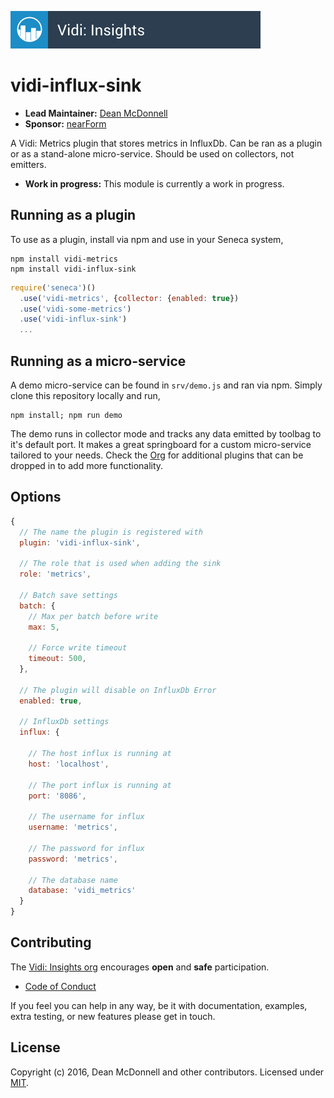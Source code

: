 ![Banner][]

# vidi-influx-sink

- __Lead Maintainer:__ [Dean McDonnell][Lead]
- __Sponsor:__ [nearForm][Sponsor]

A Vidi: Metrics plugin that stores metrics in InfluxDb. Can be ran as a plugin or as a
stand-alone micro-service. Should be used on collectors, not emitters.

- __Work in progress:__ This module is currently a work in progress.

## Running as a plugin
To use as a plugin, install via npm and use in your Seneca system,

```
npm install vidi-metrics
npm install vidi-influx-sink
```

```js
require('seneca')()
  .use('vidi-metrics', {collector: {enabled: true})
  .use('vidi-some-metrics')
  .use('vidi-influx-sink')
  ...
```

## Running as a micro-service
A demo micro-service can be found in `srv/demo.js` and ran via npm. Simply clone this repository
locally and run,

```
npm install; npm run demo
```

The demo runs in collector mode and tracks any data emitted by toolbag to it's default port. It makes a
great springboard for a custom micro-service tailored to your needs. Check the [Org][] for additional
plugins that can be dropped in to add more functionality.

## Options

```js
{
  // The name the plugin is registered with
  plugin: 'vidi-influx-sink',

  // The role that is used when adding the sink
  role: 'metrics',

  // Batch save settings
  batch: {
    // Max per batch before write
    max: 5,

    // Force write timeout
    timeout: 500,
  },

  // The plugin will disable on InfluxDb Error
  enabled: true,

  // InfluxDb settings
  influx: {

    // The host influx is running at
    host: 'localhost',

    // The port influx is running at
    port: '8086',

    // The username for influx
    username: 'metrics',

    // The password for influx
    password: 'metrics',

    // The database name
    database: 'vidi_metrics'
  }
}

```

## Contributing
The [Vidi: Insights org][Org] encourages __open__ and __safe__ participation.

- [Code of Conduct][CoC]

If you feel you can help in any way, be it with documentation, examples, extra testing, or new
features please get in touch.

## License
Copyright (c) 2016, Dean McDonnell and other contributors.
Licensed under [MIT][].

[Banner]: https://raw.githubusercontent.com/vidi-insights/org/master/assets/vidi-banner.png
[Lead]: https://github.com/mcdonnelldean
[Sponsor]: http://www.nearform.com/
[Org]: https://github.com/vidi-insights
[CoC]: https://github.com/vidi-insights/org/blob/master/code-of-conduct.md
[MIT]: ./LICENSE

[Toolbag]: https://github.com/continuationlabs/toolbag
